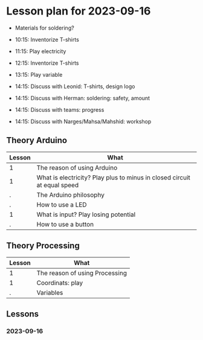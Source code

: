 # Lesson plan for 2023-09-16

* Materials for soldering?

* 10:15: Inventorize T-shirts
* 11:15: Play electricity
* 12:15: Inventorize T-shirts
* 13:15: Play variable
* 14:15: Discuss with Leonid: T-shirts, design logo
* 14:15: Discuss with Herman: soldering: safety, amount
* 14:15: Discuss with teams: progress
* 14:15: Discuss with Narges/Mahsa/Mahshid: workshop

## Theory Arduino

Lesson|What
------|------------------------
1     |The reason of using Arduino
1     |What is electricity? Play plus to minus in closed circuit at equal speed
.     |The Arduino philosophy
.     |How to use a LED
1     |What is input? Play losing potential
.     |How to use a button

## Theory Processing

Lesson|What
------|------------------------
1     |The reason of using Processing
1     |Coordinats: play
.     |Variables

## Lessons

### 2023-09-16
